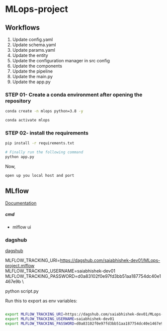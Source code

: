 # MLops-project


## Workflows

1. Update config.yaml
2. Update schema.yaml
3. Update params.yaml
4. Update the entity
5. Update the configuration manager in src config
6. Update the components
7. Update the pipeline 
8. Update the main.py
9. Update the app.py

### STEP 01- Create a conda environment after opening the repository

```bash
conda create -n mlops python=3.8 -y
```

```bash
conda activate mlops
```


### STEP 02- install the requirements
```bash
pip install -r requirements.txt
```


```bash
# Finally run the following command
python app.py
```

Now,
```bash
open up you local host and port
```



## MLflow

[Documentation](https://mlflow.org/docs/latest/index.html)


##### cmd
- mlflow ui



### dagshub
[dagshub](https://dagshub.com/)

MLFLOW_TRACKING_URI=https://dagshub.com/saiabhishek-dev01/MLops-project.mlflow \
MLFLOW_TRACKING_USERNAME=saiabhishek-dev01 \
MLFLOW_TRACKING_PASSWORD=d0a83102f0e97fd3bb51aa187754dc40e1467e9b \

python script.py

Run this to export as env variables:

```bash

export MLFLOW_TRACKING_URI=https://dagshub.com/saiabhishek-dev01/MLops-project.mlflow
export MLFLOW_TRACKING_USERNAME=saiabhishek-dev01
export MLFLOW_TRACKING_PASSWORD=d0a83102f0e97fd3bb51aa187754dc40e1467e9b

```




